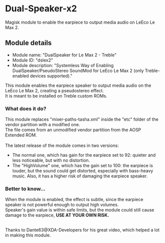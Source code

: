 # Dual-Speaker-x2
<p>Magisk module to enable the earpiece to output media audio on LeEco Le Max 2.</p>

<p>

## Module details
<ul>
	<li> Module name: "DualSpeaker for Le Max 2 - Treble"</li>
	<li> Module ID: "dslex2"</li>
	<li> Module description: "Systemless Way of Enabling DualSpeaker/PseudoStereo SoundMod for LeEco Le Max 2 (only Treble-enabled devices supported)."</li>
</ul></p>

<p>This module enables the earpiece speaker to output media audio on the LeEco Le Max 2, creating a pseudostereo effect.<br>
It is meant to be installed on Treble custom ROMs.</p>


<p>

### What does it do?
This module replaces "mixer-paths-tasha.xml" inside the "etc" folder of the vendor partition with a modified one.<br>
The file comes from an unmodified vendor partition from the AOSP Extended ROM.<br>
<br>
The latest release of the module comes in two versions: 
<ul>
	<li> The normal one, which has gain for the earpiece set to 92: quieter and less noticeable, but with no distortion.</li>
	<li> The "HighVolume" one, which has the gain set to 100: the earpiece is louder, but the sound could get distorted, especially with bass-heavy music. Also, it has a higher risk of damaging the earpiece speaker.</li>
</ul>
</p>
	
<p>

### Better to know...
When the module is enabled, the effect is subtle, since the earpiece speaker is not powerful enough to output high volumes.<br>
Speaker's gain value is within safe limits, but the module could still cause damage to the earpiece, <b>USE AT YOUR OWN RISK.</b></p>


<p><br>Thanks to Dante63@XDA-Developers for his great video, which helped a lot in making this module.</p>
